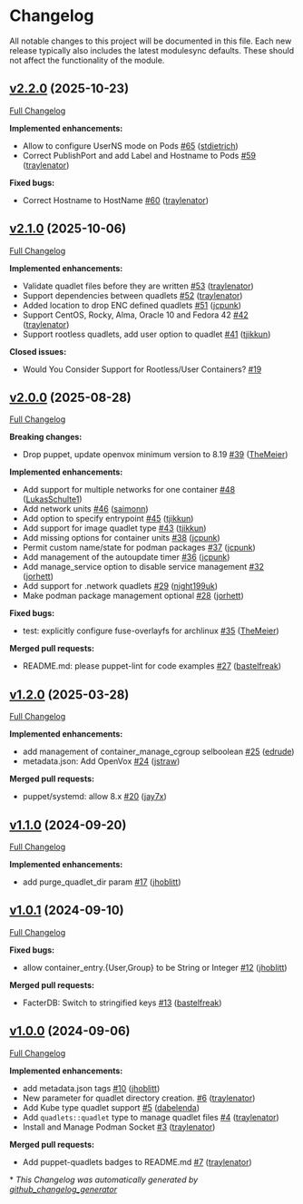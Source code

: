# Changelog

All notable changes to this project will be documented in this file.
Each new release typically also includes the latest modulesync defaults.
These should not affect the functionality of the module.

## [v2.2.0](https://github.com/voxpupuli/puppet-quadlets/tree/v2.2.0) (2025-10-23)

[Full Changelog](https://github.com/voxpupuli/puppet-quadlets/compare/v2.1.0...v2.2.0)

**Implemented enhancements:**

- Allow to configure UserNS mode on Pods [\#65](https://github.com/voxpupuli/puppet-quadlets/pull/65) ([stdietrich](https://github.com/stdietrich))
- Correct PublishPort and add Label and Hostname to Pods [\#59](https://github.com/voxpupuli/puppet-quadlets/pull/59) ([traylenator](https://github.com/traylenator))

**Fixed bugs:**

- Correct Hostname to HostName [\#60](https://github.com/voxpupuli/puppet-quadlets/pull/60) ([traylenator](https://github.com/traylenator))

## [v2.1.0](https://github.com/voxpupuli/puppet-quadlets/tree/v2.1.0) (2025-10-06)

[Full Changelog](https://github.com/voxpupuli/puppet-quadlets/compare/v2.0.0...v2.1.0)

**Implemented enhancements:**

- Validate quadlet files before they are written [\#53](https://github.com/voxpupuli/puppet-quadlets/pull/53) ([traylenator](https://github.com/traylenator))
- Support dependencies between quadlets [\#52](https://github.com/voxpupuli/puppet-quadlets/pull/52) ([traylenator](https://github.com/traylenator))
- Added location to drop ENC defined quadlets [\#51](https://github.com/voxpupuli/puppet-quadlets/pull/51) ([jcpunk](https://github.com/jcpunk))
- Support CentOS, Rocky, Alma, Oracle 10 and Fedora 42 [\#42](https://github.com/voxpupuli/puppet-quadlets/pull/42) ([traylenator](https://github.com/traylenator))
- Support rootless quadlets, add user option to quadlet [\#41](https://github.com/voxpupuli/puppet-quadlets/pull/41) ([tjikkun](https://github.com/tjikkun))

**Closed issues:**

- Would You Consider Support for Rootless/User Containers? [\#19](https://github.com/voxpupuli/puppet-quadlets/issues/19)

## [v2.0.0](https://github.com/voxpupuli/puppet-quadlets/tree/v2.0.0) (2025-08-28)

[Full Changelog](https://github.com/voxpupuli/puppet-quadlets/compare/v1.2.0...v2.0.0)

**Breaking changes:**

- Drop puppet, update openvox minimum version to 8.19 [\#39](https://github.com/voxpupuli/puppet-quadlets/pull/39) ([TheMeier](https://github.com/TheMeier))

**Implemented enhancements:**

- Add support for multiple networks for one container  [\#48](https://github.com/voxpupuli/puppet-quadlets/pull/48) ([LukasSchulte1](https://github.com/LukasSchulte1))
- Add network units [\#46](https://github.com/voxpupuli/puppet-quadlets/pull/46) ([saimonn](https://github.com/saimonn))
- Add option to specify entrypoint [\#45](https://github.com/voxpupuli/puppet-quadlets/pull/45) ([tjikkun](https://github.com/tjikkun))
- Add support for image quadlet type [\#43](https://github.com/voxpupuli/puppet-quadlets/pull/43) ([tjikkun](https://github.com/tjikkun))
- Add missing options for container units [\#38](https://github.com/voxpupuli/puppet-quadlets/pull/38) ([jcpunk](https://github.com/jcpunk))
- Permit custom name/state for podman packages [\#37](https://github.com/voxpupuli/puppet-quadlets/pull/37) ([jcpunk](https://github.com/jcpunk))
- Add management of the autoupdate timer [\#36](https://github.com/voxpupuli/puppet-quadlets/pull/36) ([jcpunk](https://github.com/jcpunk))
- Add manage\_service option to disable service management [\#32](https://github.com/voxpupuli/puppet-quadlets/pull/32) ([jorhett](https://github.com/jorhett))
- Add support for .network quadlets [\#29](https://github.com/voxpupuli/puppet-quadlets/pull/29) ([night199uk](https://github.com/night199uk))
- Make podman package management optional [\#28](https://github.com/voxpupuli/puppet-quadlets/pull/28) ([jorhett](https://github.com/jorhett))

**Fixed bugs:**

- test: explicitly configure fuse-overlayfs for archlinux [\#35](https://github.com/voxpupuli/puppet-quadlets/pull/35) ([TheMeier](https://github.com/TheMeier))

**Merged pull requests:**

- README.md: please puppet-lint for code examples [\#27](https://github.com/voxpupuli/puppet-quadlets/pull/27) ([bastelfreak](https://github.com/bastelfreak))

## [v1.2.0](https://github.com/voxpupuli/puppet-quadlets/tree/v1.2.0) (2025-03-28)

[Full Changelog](https://github.com/voxpupuli/puppet-quadlets/compare/v1.1.0...v1.2.0)

**Implemented enhancements:**

- add management of container\_manage\_cgroup selboolean [\#25](https://github.com/voxpupuli/puppet-quadlets/pull/25) ([edrude](https://github.com/edrude))
- metadata.json: Add OpenVox [\#24](https://github.com/voxpupuli/puppet-quadlets/pull/24) ([jstraw](https://github.com/jstraw))

**Merged pull requests:**

- puppet/systemd: allow 8.x [\#20](https://github.com/voxpupuli/puppet-quadlets/pull/20) ([jay7x](https://github.com/jay7x))

## [v1.1.0](https://github.com/voxpupuli/puppet-quadlets/tree/v1.1.0) (2024-09-20)

[Full Changelog](https://github.com/voxpupuli/puppet-quadlets/compare/v1.0.1...v1.1.0)

**Implemented enhancements:**

- add purge\_quadlet\_dir param [\#17](https://github.com/voxpupuli/puppet-quadlets/pull/17) ([jhoblitt](https://github.com/jhoblitt))

## [v1.0.1](https://github.com/voxpupuli/puppet-quadlets/tree/v1.0.1) (2024-09-10)

[Full Changelog](https://github.com/voxpupuli/puppet-quadlets/compare/v1.0.0...v1.0.1)

**Fixed bugs:**

- allow container\_entry.{User,Group} to be String or Integer [\#12](https://github.com/voxpupuli/puppet-quadlets/pull/12) ([jhoblitt](https://github.com/jhoblitt))

**Merged pull requests:**

- FacterDB: Switch to stringified keys [\#13](https://github.com/voxpupuli/puppet-quadlets/pull/13) ([bastelfreak](https://github.com/bastelfreak))

## [v1.0.0](https://github.com/voxpupuli/puppet-quadlets/tree/v1.0.0) (2024-09-06)

[Full Changelog](https://github.com/voxpupuli/puppet-quadlets/compare/ad5ca32eb9895a23bfe21095ae92e6f876a816d2...v1.0.0)

**Implemented enhancements:**

- add metadata.json tags [\#10](https://github.com/voxpupuli/puppet-quadlets/pull/10) ([jhoblitt](https://github.com/jhoblitt))
- New parameter for quadlet directory creation. [\#6](https://github.com/voxpupuli/puppet-quadlets/pull/6) ([traylenator](https://github.com/traylenator))
- Add Kube type quadlet support [\#5](https://github.com/voxpupuli/puppet-quadlets/pull/5) ([dabelenda](https://github.com/dabelenda))
- Add `quadlets::quadlet` type to manage quadlet files [\#4](https://github.com/voxpupuli/puppet-quadlets/pull/4) ([traylenator](https://github.com/traylenator))
- Install and Manage Podman Socket [\#3](https://github.com/voxpupuli/puppet-quadlets/pull/3) ([traylenator](https://github.com/traylenator))

**Merged pull requests:**

- Add puppet-quadlets badges to README.md [\#7](https://github.com/voxpupuli/puppet-quadlets/pull/7) ([traylenator](https://github.com/traylenator))



\* *This Changelog was automatically generated by [github_changelog_generator](https://github.com/github-changelog-generator/github-changelog-generator)*
